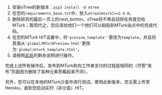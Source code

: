 1. 安装oTree的新版本：`pip3 install -U otree`
2. 在您的`requirements_base.txt`中，放入`otree[mturk]>=2.4.0`。
3. 删除研究的最后一页上的next_button。oTree将不再自动将任务提交给MTurk；取而代之，您应该给他们一个他们可以粘贴到MTurk站点中的完成代码。
4. 在您的MTurk HIT设置中，将`'preview_template''`更改为`template`，并且将其值从`'global/MTurkPreview.html'`更改为`'global/mturk_template.html'`。
5. 请按照[此处]()的剩余说明进行操作。

完成上述所有操作后，发布到MTurk和向工作者支付的过程是相同的（尽管“发布”页面因为删除了各种元素而看起来不同）。

另外，您可以在本地的MTurk沙盒中进行测试。使用此新版本，您无需上传至Heroku，直到您启动实时（非沙盒）HIT。